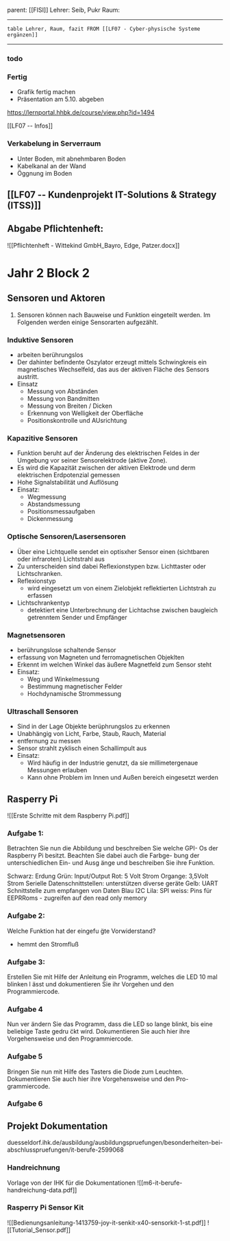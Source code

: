 parent: [[FISI]]
Lehrer: Seib, Pukr
Raum: 

---
```dataview
table Lehrer, Raum, fazit FROM [[LF07 - Cyber-physische Systeme ergänzen]]
```
---

### todo

### Fertig
- Grafik fertig machen 
- Präsentation am 5.10. abgeben


https://lernportal.hhbk.de/course/view.php?id=1494

[[LF07 -- Infos]]




### Verkabelung in Serverraum
- Unter Boden, mit abnehmbaren Boden
- Kabelkanal an der Wand
- Öggnung im Boden

## [[LF07 -- Kundenprojekt IT-Solutions & Strategy (ITSS)]]

## Abgabe Pflichtenheft:
![[Pflichtenheft - Wittekind GmbH_Bayro, Edge, Patzer.docx]]


# Jahr 2 Block 2

## Sensoren und Aktoren

           

1. Sensoren können nach Bauweise und Funktion eingeteilt werden. Im Folgenden werden einige Sensorarten aufgezählt.

### Induktive Sensoren
- arbeiten berührungslos
- Der dahinter befindente Oszylator erzeugt mittels Schwingkreis ein magnetisches Wechselfeld, das aus der aktiven Fläche des Sensors austritt.
- Einsatz
	- Messung von Abständen
	- Messung von Bandmitten
	- Messung von Breiten / Dicken
	- Erkennung von Welligkeit der Oberfläche
	- Positionskontrolle und AUsrichtung

### Kapazitive Sensoren
- Funktion beruht auf der Änderung des elektrischen Feldes in der Umgebung vor seiner Sensorelektrode (aktive Zone).
- Es wird die Kapazität zwischen der aktiven Elektrode und derm elektrischen Erdpotenzial gemessen
- Hohe Signalstabilität und Auflösung
- Einsatz:
	- Wegmessung
	- Abstandsmessung
	- Positionsmessaufgaben
	- Dickenmessung


### Optische Sensoren/Lasersensoren
- Über eine Lichtquelle sendet ein optisxher Sensor einen (sichtbaren oder infraroten) Lichtstrahl aus
- Zu unterscheiden sind dabei Reflexionstypen bzw. Lichttaster oder Lichtschranken.
- Reflexionstyp
	- wird eingesetzt um von einem Zielobjekt reflektierten Lichtstrah zu erfassen
- Lichtschrankentyp
	- detektiert eine Unterbrechnung der Lichtachse zwischen baugleich getrenntem Sender und Empfänger

### Magnetsensoren
- berührungslose schaltende Sensor
- erfassung von Magneten und ferromagnetischen Objeklten
- Erkennt im welchen Winkel das äußere Magnetfeld zum Sensor steht
- Einsatz:
	- Weg und Winkelmessung
	- Bestimmung magnetischer Felder
	- Hochdynamische Strommessung

### Ultraschall Sensoren           
- Sind in der Lage Objekte berüphrungslos zu erkennen
- Unabhängig von Licht, Farbe, Staub, Rauch, Material
- entfernung zu messen
- Sensor strahlt zyklisch einen Schallimpult aus 
- Einsatz:
	- Wird häufig in der Industrie genutzt, da sie millimetergenaue Messungen erlauben
	- Kann ohne Problem im Innen und Außen bereich eingesetzt werden


## Rasperry Pi
![[Erste Schritte mit dem Raspberry Pi.pdf]]


### Aufgabe 1: 
Betrachten Sie nun die Abbildung und beschreiben Sie welche GPI- Os der Raspberry Pi besitzt. Beachten Sie dabei auch die Farbge- bung der unterschiedlichen Ein- und Ausg ̈ange und beschreiben Sie ihre Funktion.

Schwarz: Erdung
Grün: Input/Output
Rot: 5 Volt Strom
Organge: 3,5Volt Strom
Serielle Datenschnittstellen: unterstützen diverse geräte
Gelb: UART Schnittstelle zum empfangen von Daten
Blau I2C
Lila: SPI
weiss: Pins für EEPRRoms - zugreifen auf den read only memory


### Aufgabe 2: 
Welche Funktion hat der eingefu ̈gte Vorwiderstand?
- hemmt den Stromfluß

### Aufgabe 3: 
Erstellen Sie mit Hilfe der Anleitung ein Programm, welches die LED 10 mal blinken l ̈asst und dokumentieren Sie ihr Vorgehen und den Programmiercode.

### Aufgabe 4
Nun ver ̈andern Sie das Programm, dass die LED so lange blinkt, bis eine beliebige Taste gedru ̈ckt wird. Dokumentieren Sie auch hier ihre Vorgehensweise und den Programmiercode.

### Aufgabe 5
Bringen Sie nun mit Hilfe des Tasters die Diode zum Leuchten. Dokumentieren Sie auch hier ihre Vorgehensweise und den Pro- grammiercode.

### Aufgabe 6



## Projekt Dokumentation
duesseldorf.ihk.de/ausbildung/ausbildungspruefungen/besonderheiten-bei-abschlusspruefungen/it-berufe-2599068

### Handreichnung
Vorlage von der IHK für die Dokumentationen
![[m6-it-berufe-handreichung-data.pdf]]


### Rasperry Pi Sensor Kit
![[Bedienungsanleitung-1413759-joy-it-senkit-x40-sensorkit-1-st.pdf]]
![[Tutorial_Sensor.pdf]]